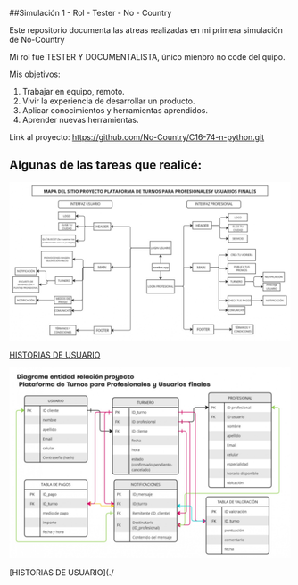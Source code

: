 ##Simulación 1 - Rol - Tester - No - Country

Este repositorio documenta las atreas realizadas en mi primera simulación de No-Country

Mi rol fue TESTER Y DOCUMENTALISTA, único mienbro no code del quipo.

Mis objetivos:
  1) Trabajar en equipo, remoto.
  2) Vivir la experiencia de desarrollar un producto.
  3) Aplicar conocimientos y herramientas aprendidos.
  4) Aprender nuevas herramientas.

Link al proyecto: https://github.com/No-Country/C16-74-n-python.git

## Algunas de las tareas que realicé:

![MAPA DEL SITIO](./MAPA%20DEL%20SITIO%20GoFitApp_page-0001.jpg)

[HISTORIAS DE USUARIO](./HISTORIAS%20DE%20USUARIO%20GoFitApp.pdf)

![DIAGRAMA ENTIDAD RELACIÓN](./DER-2%20GoFitApp_page-0001.jpg)

[HISTORIAS DE USUARIO](./

